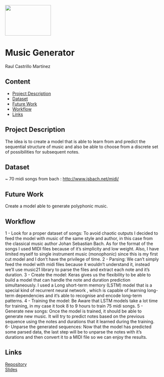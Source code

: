 <img src="https://ih1.redbubble.net/image.1790444441.2714/flat,128x,075,f-pad,128x128,f8f8f8.jpg" width="150" height="100"/>

# Music Generator

Raul Castrillo Martínez

## Content
- [Project Description](#project-description)
- [Dataset](#dataset)
- [Future Work](#future-work)
- [Workflow](#workflow)
- [Links](#links)

## Project Description

The idea is to create a model that is able to learn from and predict the sequential structure of music and also be able to choose from a discrete set of possibilities for subsequent notes.


## Dataset

~ 70 midi songs from bach : http://www.jsbach.net/midi/


## Future Work

Create a model able to generate polyphonic music.

## Workflow

1 - Look for a proper dataset of songs:
To avoid chaotic outputs I decided to feed the model with music of the same style and author, in this case from the classical music author Johan Sebastian Bach.
As for  the format of the songs I used MIDI files because of it’s simplicity and low weight.
Also, I have limited myself to single instrument music (monophonic)  since this is my first cut model and I don’t have the privilege of time.
2 - Parsing:
We can’t simply feed the model with midi files because it wouldn’t understand it, instead we’ll use music21 library to parse the files and extract each note and it’s duration.
3 - Create the model:
Keras gives us the flexibility to be able to build a model that can handle the note and duration prediction simultaneously.
I used a Long short-term memory (LSTM) model that is a special kind of recurrent neural network , which is capable of learning long-term dependencies and it‘s able to recognise and encode long-term patterns.
4 - Training the model:
Be Aware that LSTM models take a lot time for training, in my case it took 8 to 9 hours to train 75 midi songs.
5 - Generate new songs:
Once the model is trained, it should be able to generate new music. It will try to predict notes based on the previous sequence using the notes and durations that it learned during the training.
6- Unparse the generated sequences: 
Now that the model has predicted some parsed data, the last step will be to unparse the notes with it’s durations and then convert it to a MIDI file so we can enjoy the results.


## Links

[Repository](https://github.com/raulcastr/Music-Generator/)  
[Slides](https://drive.google.com/file/d/1x0bZme_ojAbtKBni2b3bp6T5ckkuRTKu/view?usp=sharing)  
